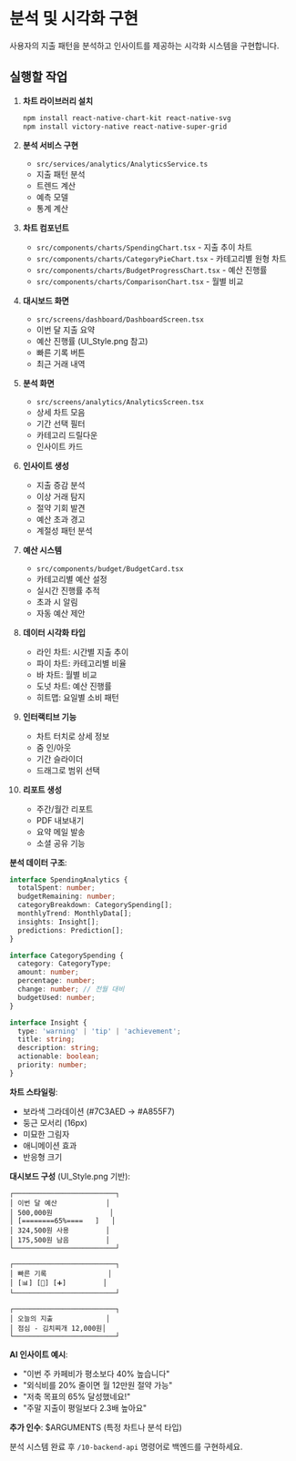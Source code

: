# 분석 및 시각화 구현

사용자의 지출 패턴을 분석하고 인사이트를 제공하는 시각화 시스템을 구현합니다.

## 실행할 작업

1. **차트 라이브러리 설치**
   ```bash
   npm install react-native-chart-kit react-native-svg
   npm install victory-native react-native-super-grid
   ```

2. **분석 서비스 구현**
   - `src/services/analytics/AnalyticsService.ts`
   - 지출 패턴 분석
   - 트렌드 계산
   - 예측 모델
   - 통계 계산

3. **차트 컴포넌트**
   - `src/components/charts/SpendingChart.tsx` - 지출 추이 차트
   - `src/components/charts/CategoryPieChart.tsx` - 카테고리별 원형 차트
   - `src/components/charts/BudgetProgressChart.tsx` - 예산 진행률
   - `src/components/charts/ComparisonChart.tsx` - 월별 비교

4. **대시보드 화면**
   - `src/screens/dashboard/DashboardScreen.tsx`
   - 이번 달 지출 요약
   - 예산 진행률 (UI_Style.png 참고)
   - 빠른 기록 버튼
   - 최근 거래 내역

5. **분석 화면**
   - `src/screens/analytics/AnalyticsScreen.tsx`
   - 상세 차트 모음
   - 기간 선택 필터
   - 카테고리 드릴다운
   - 인사이트 카드

6. **인사이트 생성**
   - 지출 증감 분석
   - 이상 거래 탐지
   - 절약 기회 발견
   - 예산 초과 경고
   - 계절성 패턴 분석

7. **예산 시스템**
   - `src/components/budget/BudgetCard.tsx`
   - 카테고리별 예산 설정
   - 실시간 진행률 추적
   - 초과 시 알림
   - 자동 예산 제안

8. **데이터 시각화 타입**
   - 라인 차트: 시간별 지출 추이
   - 파이 차트: 카테고리별 비율
   - 바 차트: 월별 비교
   - 도넛 차트: 예산 진행률
   - 히트맵: 요일별 소비 패턴

9. **인터랙티브 기능**
   - 차트 터치로 상세 정보
   - 줌 인/아웃
   - 기간 슬라이더
   - 드래그로 범위 선택

10. **리포트 생성**
    - 주간/월간 리포트
    - PDF 내보내기
    - 요약 메일 발송
    - 소셜 공유 기능

**분석 데이터 구조**:
```typescript
interface SpendingAnalytics {
  totalSpent: number;
  budgetRemaining: number;
  categoryBreakdown: CategorySpending[];
  monthlyTrend: MonthlyData[];
  insights: Insight[];
  predictions: Prediction[];
}

interface CategorySpending {
  category: CategoryType;
  amount: number;
  percentage: number;
  change: number; // 전월 대비
  budgetUsed: number;
}

interface Insight {
  type: 'warning' | 'tip' | 'achievement';
  title: string;
  description: string;
  actionable: boolean;
  priority: number;
}
```

**차트 스타일링**:
- 보라색 그라데이션 (#7C3AED → #A855F7)
- 둥근 모서리 (16px)
- 미묘한 그림자
- 애니메이션 효과
- 반응형 크기

**대시보드 구성** (UI_Style.png 기반):
```
┌─────────────────────────┐
│ 이번 달 예산            │
│ 500,000원              │
│ [========65%====   ]   │
│ 324,500원 사용         │  
│ 175,500원 남음         │
└─────────────────────────┘

┌─────────────────────────┐
│ 빠른 기록               │
│ [📊] [🎤] [➕]         │
└─────────────────────────┘

┌─────────────────────────┐
│ 오늘의 지출             │
│ 점심 - 김치찌개 12,000원│
└─────────────────────────┘
```

**AI 인사이트 예시**:
- "이번 주 카페비가 평소보다 40% 높습니다"
- "외식비를 20% 줄이면 월 12만원 절약 가능"
- "저축 목표의 65% 달성했네요!"
- "주말 지출이 평일보다 2.3배 높아요"

**추가 인수**: $ARGUMENTS (특정 차트나 분석 타입)

분석 시스템 완료 후 `/10-backend-api` 명령어로 백엔드를 구현하세요.